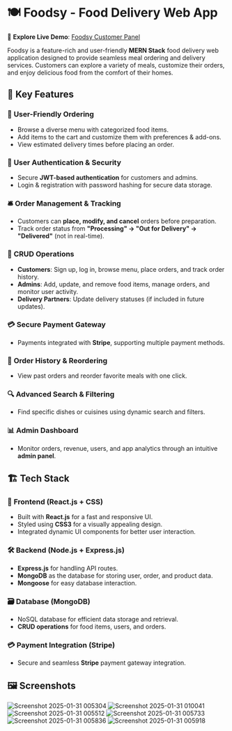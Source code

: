 # 🍽️ **Foodsy - Food Delivery Web App**  

🚀 **Explore Live Demo**: [Foodsy Customer Panel](https://foodsyrest.netlify.app/)  


Foodsy is a feature-rich and user-friendly **MERN Stack** food delivery web application designed to provide seamless meal ordering and delivery services. Customers can explore a variety of meals, customize their orders, and enjoy delicious food from the comfort of their homes.

## 🚀 **Key Features**  

### 🛒 **User-Friendly Ordering**
- Browse a diverse menu with categorized food items.
- Add items to the cart and customize them with preferences & add-ons.  
- View estimated delivery times before placing an order.  

### 🔐 **User Authentication & Security**  
- Secure **JWT-based authentication** for customers and admins.  
- Login & registration with password hashing for secure data storage.  

### 🛎️ **Order Management & Tracking**  
- Customers can **place, modify, and cancel** orders before preparation.  
- Track order status from **"Processing" → "Out for Delivery" → "Delivered"** (not in real-time).  

### 📜 **CRUD Operations**  
- **Customers**: Sign up, log in, browse menu, place orders, and track order history.  
- **Admins**: Add, update, and remove food items, manage orders, and monitor user activity.  
- **Delivery Partners**: Update delivery statuses (if included in future updates).  

### 💳 **Secure Payment Gateway**  
- Payments integrated with **Stripe**, supporting multiple payment methods.  

### 📜 **Order History & Reordering**  
- View past orders and reorder favorite meals with one click.  

### 🔍 **Advanced Search & Filtering**  
- Find specific dishes or cuisines using dynamic search and filters.  

### 📊 **Admin Dashboard**  
- Monitor orders, revenue, users, and app analytics through an intuitive **admin panel**.  

## 🏗️ **Tech Stack**  

### 🎨 **Frontend (React.js + CSS)**
- Built with **React.js** for a fast and responsive UI.  
- Styled using **CSS3** for a visually appealing design.  
- Integrated dynamic UI components for better user interaction.  

### 🛠️ **Backend (Node.js + Express.js)**
- **Express.js** for handling API routes.  
- **MongoDB** as the database for storing user, order, and product data.  
- **Mongoose** for easy database interaction.  

### 🗃️ **Database (MongoDB)**  
- NoSQL database for efficient data storage and retrieval.  
- **CRUD operations** for food items, users, and orders.  

### 💳 **Payment Integration (Stripe)**
- Secure and seamless **Stripe** payment gateway integration.  

## 🖼️ **Screenshots**  
![Screenshot 2025-01-31 005304](https://github.com/user-attachments/assets/5f1dfde5-3e14-4bb8-98fb-8f36461e4659)
![Screenshot 2025-01-31 010041](https://github.com/user-attachments/assets/962fde98-00f6-4c24-810d-3f7ade9443db)
![Screenshot 2025-01-31 005512](https://github.com/user-attachments/assets/63b7de7f-fc76-457c-81ee-c7fa986365ec)
![Screenshot 2025-01-31 005733](https://github.com/user-attachments/assets/526fab90-69f2-4b40-8bc2-37f3a0d518ac)
![Screenshot 2025-01-31 005836](https://github.com/user-attachments/assets/c7d9068c-d8e0-418c-bb9a-7923e619936c)
![Screenshot 2025-01-31 005918](https://github.com/user-attachments/assets/479296a7-ec94-42e0-b315-b6cfbd78f5f7)
